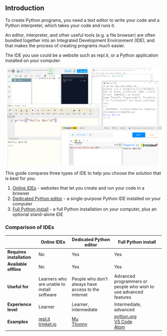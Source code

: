 ## Introduction

To create Python programs, you need a text editor to write your code and a Python interpreter, which takes your code and runs it.

An editor, interpreter, and other useful tools (e.g. a file browser) are often bundled together into an Integrated Development Environment (IDE), and that makes the process of creating programs much easier.

The IDE you use could be a website such as repl.it, or a Python application installed on your computer.

![screenshot of the IDLE python editor](images/ide_montage.png)

This guide compares three types of IDE to help you choose the solution that is best for you:

1. [Online IDEs](https://projects.raspberrypi.org/en/projects/python-install-options/1) - websites that let you create and run your code in a browser
1. [Dedicated Python editor](https://projects.raspberrypi.org/en/projects/python-install-options/2) - a single-purpose Python IDE installed on your computer 
1. [Full Python install](https://projects.raspberrypi.org/en/projects/python-install-options/3) - a full Python installation on your computer, plus an optional stand-alone IDE

### Comparison of IDEs

|   | Online IDEs | Dedicated Python editor | Full Python install |
| - | - | - | - |
| **Requires installation** | No | Yes | Yes |
| **Available offline** | No | Yes | Yes |
| **Useful for** | Learners who are unable to install software | People who don't always have access to the internet | Advanced programmers or people who wish to use advanced features |
| **Experience level** | Learner| Learner, intermediate | Intermediate, advanced |
| **Examples** | [repl.it](https://repl.it) <br /> [trinket.io](https://trinket.io) | [Mu](https://codewith.mu) <br /> [Thonny](https://thonny.org) | [python.org](https://python.org) <br /> [VS Code](https://code.visualstudio.com/)<br /> [Atom](https://atom.io/) |
